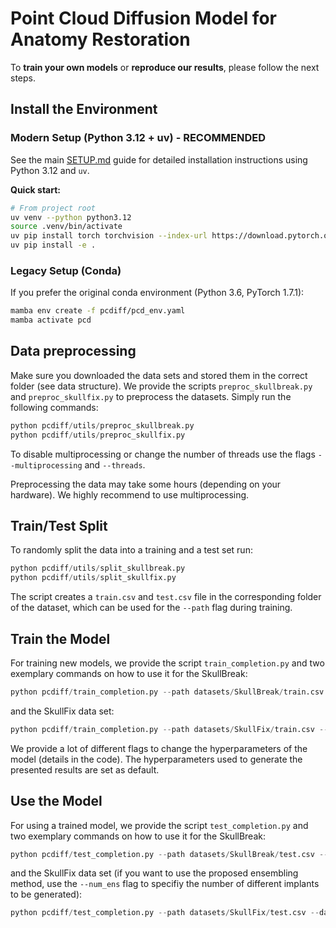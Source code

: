 # Point Cloud Diffusion Model for Anatomy Restoration
To **train your own models** or **reproduce our results**, please follow the next steps.

## Install the Environment

### Modern Setup (Python 3.12 + uv) - RECOMMENDED
See the main [SETUP.md](../SETUP.md) guide for detailed installation instructions using Python 3.12 and `uv`.

**Quick start:**
```sh
# From project root
uv venv --python python3.12
source .venv/bin/activate
uv pip install torch torchvision --index-url https://download.pytorch.org/whl/cu121
uv pip install -e .
```

### Legacy Setup (Conda)
If you prefer the original conda environment (Python 3.6, PyTorch 1.7.1):
```sh
mamba env create -f pcdiff/pcd_env.yaml
mamba activate pcd
```
## Data preprocessing
Make sure you downloaded the data sets and stored them in the correct folder (see data structure).
We provide the scripts `preproc_skullbreak.py` and `preproc_skullfix.py` to preprocess the datasets.
Simply run the following commands:

```python
python pcdiff/utils/preproc_skullbreak.py
python pcdiff/utils/preproc_skullfix.py
```
To disable multiprocessing or change the number of threads use the flags `--multiprocessing` and `--threads`. 

Preprocessing the data may take some hours (depending on your hardware). We highly recommend to use multiprocessing.

## Train/Test Split
To randomly split the data into a training and a test set run:
```python
python pcdiff/utils/split_skullbreak.py
python pcdiff/utils/split_skullfix.py
```
The script creates a `train.csv` and `test.csv` file in the corresponding folder of the dataset, which can be used for the `--path` flag during training.
## Train the Model
For training new models, we provide the script `train_completion.py` and two exemplary commands on how to use it for the SkullBreak:
```python
python pcdiff/train_completion.py --path datasets/SkullBreak/train.csv --dataset SkullBreak
```
and the SkullFix data set:
```python
python pcdiff/train_completion.py --path datasets/SkullFix/train.csv --dataset SkullFix
```
We provide a lot of different flags to change the hyperparameters of the model (details in the code). The hyperparameters used to generate the presented results are set as default.

## Use the Model
For using a trained model, we provide the script `test_completion.py` and two exemplary commands on how to use it for the SkullBreak:
```python
python pcdiff/test_completion.py --path datasets/SkullBreak/test.csv --dataset SkullBreak --model MODELPATH --eval_path datasets/SkullBreak/results
```
and the SkullFix data set (if you want to use the proposed ensembling method, use the `--num_ens` flag to specifiy the number of different implants to be generated):
```python
python pcdiff/test_completion.py --path datasets/SkullFix/test.csv --dataset SkullFix --num_ens 5 --model MODELPATH --eval_path datasets/SkullFix/results
